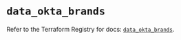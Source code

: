 # `data_okta_brands`

Refer to the Terraform Registry for docs: [`data_okta_brands`](https://registry.terraform.io/providers/okta/okta/4.14.1/docs/data-sources/brands).
